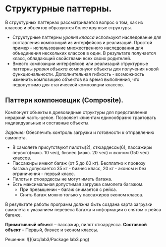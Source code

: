 # Структурные паттерны.
В структурных паттернах рассматривается вопрос о том, как из классов и объектов образуются более крупные структуры.
* Структурные паттерны _уровня класса_ используют наследование для составления композиций из интерфейсов и реализаций. 
Простой пример - использование множественного наследования для объединения нескольких классов в один.
В результате получается класс, обладающий свойствами всех своих родителей.
* Вместо композиции интерфейсов или реализаций структурные паттерны _уровня объекта_ компонуют объекты для получения новой функциональности.
Дополнительная гибкость - возможность изменить композицию объектов во время выполнения, что недопустимо для статической композиции классов.

##  Паттерн компоновщик (Composite).
Компонует объекты в древовидные структуры для представления иерархий часть-целое. 
Позволяет клиентам единообразно трактовать индивидуальные и составные объекты.

_Задание:_
Обеспечить контроль загрузки и готовности к отправлению cамолета. 
* В самолете присутствуют пилоты(2), стюардессы(6), пассажиры первого(макс. 10 чел), бизнес (макс. 20 чел) и эконом (150 чел) классов. 
* Пассажиры имеют багаж (от 5 до 60 кг). Бесплатно к провозу багажа допускается 35 кг - бизнес класс, 20 кг - эконом и без ограничения - первый класс.
* Пилоты и стюардессы не могут иметь багажа.
* Есть максимальная допустимая загрузка самолета багажом.
  * При превышении – багаж снимается с рейса.
  *  Снять багаж можно только у пассажиров эконом класса.
  
В результате работы программ должна быть создана карта загрузки самолета с указанием перевеса багажа и информации о снятом с рейса багаже.

__Примитивный объект__ – пассажир, пилот стюардесса.
__Составной объект__ – Первый, бизнес и эконом классы.

Решение:
![](src/lab3/Package lab3.png)
